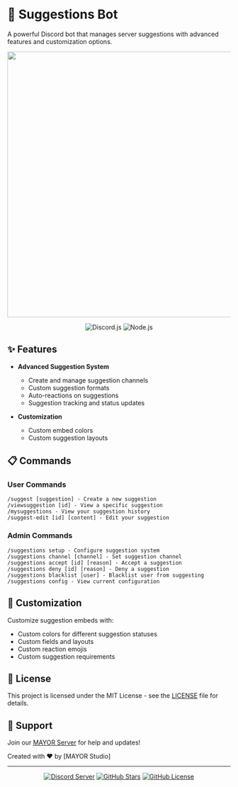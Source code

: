 # 🤖 Suggestions Bot

A powerful Discord bot that manages server suggestions with advanced features and customization options.

<div align="center">
  <img src="[your_bot_banner.png](https://media.discordapp.net/attachments/1359148271536312440/1363971117856854187/7eed40114f111eb2893284859b7163ac.png?ex=6807f897&is=6806a717&hm=66db5612aa10de5cbe1fcd9d8efd807becb8106e95687ce0663bcac08dbd1941&=&format=webp&quality=lossless)" alt="" width="600"/>

  ![Discord.js](https://img.shields.io/badge/Discord.js-v14-blue?style=for-the-badge&logo=discord&logoColor=white)
  ![Node.js](https://img.shields.io/badge/Node.js-43853D?style=for-the-badge&logo=node.js&logoColor=white)  
</div>

## ✨ Features

- **Advanced Suggestion System**
  - Create and manage suggestion channels
  - Custom suggestion formats
  - Auto-reactions on suggestions
  - Suggestion tracking and status updates

- **Customization**
  - Custom embed colors
  - Custom suggestion layouts

## 📋 Commands

### User Commands
```
/suggest [suggestion] - Create a new suggestion
/viewsuggestion [id] - View a specific suggestion
/mysuggestions - View your suggestion history
/suggest-edit [id] [content] - Edit your suggestion
```

### Admin Commands
```
/suggestions setup - Configure suggestion system
/suggestions channel [channel] - Set suggestion channel
/suggestions accept [id] [reason] - Accept a suggestion
/suggestions deny [id] [reason] - Deny a suggestion
/suggestions blacklist [user] - Blacklist user from suggesting
/suggestions config - View current configuration
```

## 🎨 Customization

Customize suggestion embeds with:
- Custom colors for different suggestion statuses
- Custom fields and layouts
- Custom reaction emojis
- Custom suggestion requirements


## 📝 License

This project is licensed under the MIT License - see the [LICENSE](LICENSE) file for details.

## 🤝 Support

Join our [MAYOR Server](https://discord.gg/FrS55kteFP) for help and updates!

Created with ❤️ by [MAYOR Studio]

---

<div align="center">
  
  [![Discord Server](https://img.shields.io/discord/YOUR_SERVER_ID?color=7289da&logo=discord&logoColor=white&style=for-the-badge)](https://discord.gg/your-server)
  [![GitHub Stars](https://img.shields.io/github/stars/yourusername/suggestions-bot?style=for-the-badge)](https://github.com/yourusername/suggestions-bot/stargazers)
  [![GitHub License](https://img.shields.io/github/license/yourusername/suggestions-bot?style=for-the-badge)](https://github.com/yourusername/suggestions-bot/blob/main/LICENSE)
  
</div>
